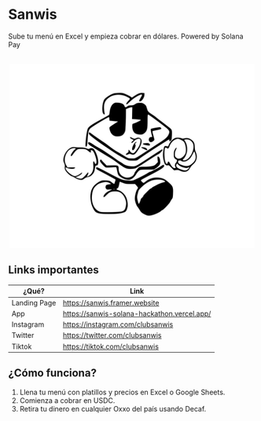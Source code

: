 #  Sanwis

Sube tu menú en Excel y empieza cobrar en dólares. Powered by Solana Pay

<p align="center">
    <br>
    <img src="img/sanwis.svg" width="500"/>
    <br>
<p>

## Links importantes

| ¿Qué? | Link |
|---|---|
| Landing Page | https://sanwis.framer.website |
| App | https://sanwis-solana-hackathon.vercel.app/ |
| Instagram | https://instagram.com/clubsanwis |
| Twitter | https://twitter.com/clubsanwis |
| Tiktok | https://tiktok.com/clubsanwis |

## ¿Cómo funciona?

1. Llena tu menú con platillos y precios en Excel o Google Sheets.
2. Comienza a cobrar en USDC.
3. Retira tu dinero en cualquier Oxxo del país usando Decaf.
    


